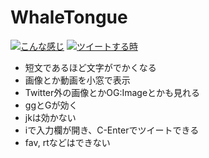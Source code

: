 # WhaleTongue
[![こんな感じ](https://i.gyazo.com/3bb1e5521a890876dd95bda44dcc5d31.gif)](https://gyazo.com/3bb1e5521a890876dd95bda44dcc5d31)
[![ツイートする時](https://i.gyazo.com/13edcd3e318953e88a0367ffb89cc8a5.png)](https://gyazo.com/13edcd3e318953e88a0367ffb89cc8a5)

- 短文であるほど文字がでかくなる
- 画像とか動画を小窓で表示
- Twitter外の画像とかOG:Imageとかも見れる
- ggとGが効く
- jkは効かない
- iで入力欄が開き、C-Enterでツイートできる
- fav, rtなどはできない
